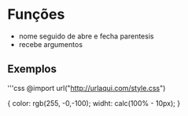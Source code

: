 # Funções

* nome seguido de abre e fecha parentesis
* recebe argumentos

## Exemplos
'''css
@import url("http://urlaqui.com/style.css")

{
    color: rgb(255, -0,-100);
    widht: calc(100% - 10px);
}